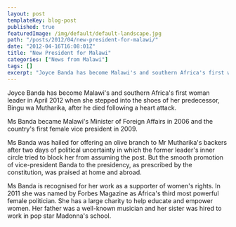 ```yaml
---
layout: post
templateKey: blog-post
published: true
featuredImage: /img/default/default-landscape.jpg
path: "/posts/2012/04/new-president-for-malawi/"
date: "2012-04-16T16:08:01Z"
title: "New President for Malawi"
categories: ["News from Malawi"]
tags: []
excerpt: "Joyce Banda has become Malawi's and southern Africa's first woman leader in April 2012 when she ste..."
---
```


Joyce Banda has become Malawi's and southern Africa's first woman leader in April 2012 when she stepped into the shoes of her predecessor, Bingu wa Mutharika, after he died following a heart attack.

Ms Banda became Malawi's Minister of Foreign Affairs in 2006 and the country's first female vice president in 2009.

Ms Banda was hailed for offering an olive branch to Mr Mutharika's backers after two days of political uncertainty in which the former leader's inner circle tried to block her from assuming the post. But the smooth promotion of vice-president Banda to the presidency, as prescribed by the constitution, was praised at home and abroad.

Ms Banda is recognised for her work as a supporter of women's rights. In 2011 she was named by Forbes Magazine as Africa's third most powerful female politician. She has a large charity to help educate and empower women. Her father was a well-known musician and her sister was hired to work in pop star Madonna's school.
